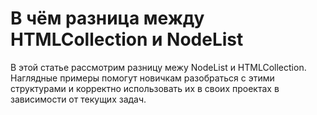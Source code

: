 # В чём разница между HTMLCollection и NodeList
В этой статье рассмотрим разницу межу NodeList и HTMLCollection. Наглядные примеры помогут новичкам разобраться с этими структурами и корректно использовать их в своих проектах в зависимости от текущих задач.


